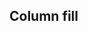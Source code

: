 ## Column fill


<!-- <values.columnFill> -->
<!-- </values.columnFill> -->

<!-- <variants.columnFill> -->
<!-- </variants.columnFill> -->